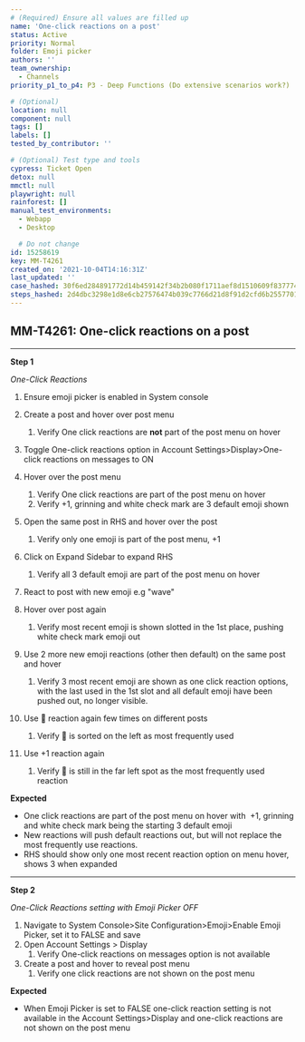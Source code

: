 ```yaml
---
# (Required) Ensure all values are filled up
name: 'One-click reactions on a post'
status: Active
priority: Normal
folder: Emoji picker
authors: ''
team_ownership:
  - Channels
priority_p1_to_p4: P3 - Deep Functions (Do extensive scenarios work?)

# (Optional)
location: null
component: null
tags: []
labels: []
tested_by_contributor: ''

# (Optional) Test type and tools
cypress: Ticket Open
detox: null
mmctl: null
playwright: null
rainforest: []
manual_test_environments:
  - Webapp
  - Desktop

  # Do not change
id: 15258619
key: MM-T4261
created_on: '2021-10-04T14:16:31Z'
last_updated: ''
case_hashed: 30f6ed284891772d14b459142f34b2b080f1711aef8d1510609f837774f2f2349e41818ecde40cf3b8390a2eea7effc1
steps_hashed: 2d4dbc3298e1d8e6cb27576474b039c7766d21d8f91d2cfd6b25577011b3d83be7e050f277cf0d88b6e85d8c3927e249
---
```


<!-- (Auto-generated) Based on frontmatter's "key" and "name" -->

## MM-T4261: One-click reactions on a post

---

**Step 1**

_One-Click Reactions_

1. Ensure emoji picker is enabled in System console

2. Create a post and hover over post menu

   1. Verify One click reactions are **not** part of the post menu on hover

3. Toggle One-click reactions option in Account Settings>Display>One-click reactions on messages to ON

4. Hover over the post menu

   1. Verify One click reactions are part of the post menu on hover
   2. Verify +1, grinning and white check mark are 3 default emoji shown

5. Open the same post in RHS and hover over the post

   1. Verify only one emoji is part of the post menu, +1

6. Click on Expand Sidebar to expand RHS

   1. Verify all 3 default emoji are part of the post menu on hover

7. React to post with new emoji e.g "wave" 

8. Hover over post again

   1. Verify most recent emoji is shown slotted in the 1st place, pushing white check mark emoji out

9. Use 2 more new emoji reactions (other then default) on the same post and hover 

   1. Verify 3 most recent emoji are shown as one click reaction options, with the last used in the 1st slot and all default emoji have been pushed out, no longer visible.

10. Use :wave: reaction again few times on different posts

    1. Verify :wave: is sorted on the left as most frequently used

11. Use +1 reaction again

    1. Verify :wave: is still in the far left spot as the most frequently used reaction

**Expected**

- One click reactions are part of the post menu on hover with  +1, grinning and white check mark being the starting 3 default emoji
- New reactions will push default reactions out, but will not replace the most frequently use reactions.
- RHS should show only one most recent reaction option on menu hover, shows 3 when expanded

---

**Step 2**

_One-Click Reactions setting with Emoji Picker OFF_

1. Navigate to System Console>Site Configuration>Emoji>Enable Emoji Picker, set it to FALSE and save
2. Open Account Settings > Display
   1. Verify One-click reactions on messages option is not available 
3. Create a post and hover to reveal post menu 
   1. Verify one click reactions are not shown on the post menu

**Expected**

- When Emoji Picker is set to FALSE one-click reaction setting is not available in the Account Settings>Display and one-click reactions are not shown on the post menu
